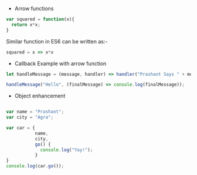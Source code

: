 * Arrow functions

```Javascript
var squared = function(x){
  return x*x;
}
```
Similar function in ES6 can be written as:-

```Javascript
squared = x => x*x
```


* Callback Example with arrow function

```Javascript
let handleMessage = (message, handler) => handler("Prashant Says " + message);

handleMessage("Hello", (finalMessage) => console.log(finalMessage));
```

* Object enhancement

```Javascript

var name = "Prashant";
var city = "Agra";

var car = {
  		   name,
           city,
  		   go() {
             console.log("Yay!");
           }
}
console.log(car.go());
```
